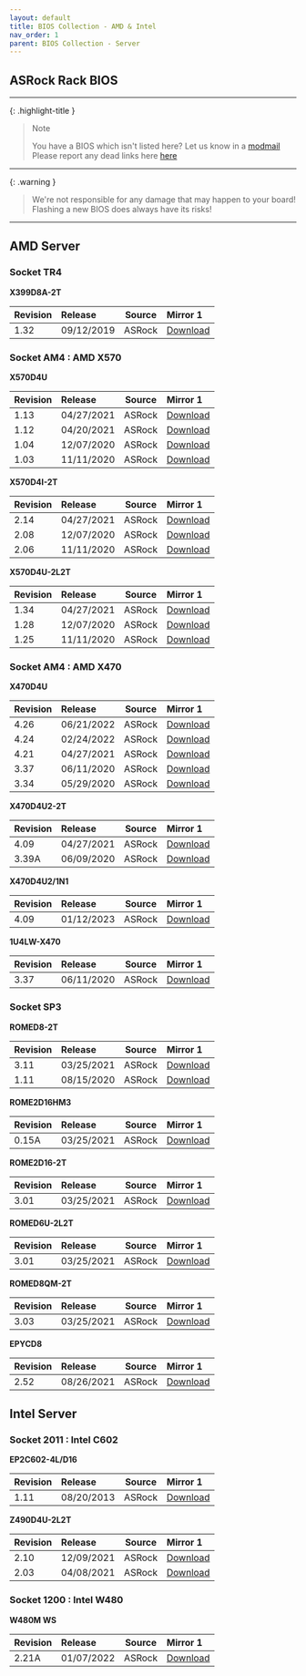 ```yaml
---
layout: default
title: BIOS Collection - AMD & Intel
nav_order: 1
parent: BIOS Collection - Server
---
```

## ASRock Rack BIOS

***

{: .highlight-title }
> Note
>
> You have a BIOS which isn't listed here? Let us know in a [modmail](https://www.reddit.com/message/compose?to=%2Fr%2FASRock)  
> Please report any dead links here [here](https://forms.gle/ApqAN72vS6sxzFnm7) 

***

{: .warning }
> We're not responsible for any damage that may happen to your board! Flashing a new BIOS does always have its risks!

***

## **AMD Server**

### **Socket TR4**

**X399D8A-2T**

Revision|Release|Source|Mirror 1
:--|:--|:--:|:--
1.32|09/12/2019|ASRock|[Download](https://drive.google.com/file/d/1DcYBoYEfMktQFqzEZLS1RCwVftu_318J/view?usp=sharing)

### **Socket AM4 : AMD X570**

**X570D4U**

Revision|Release|Source|Mirror 1
:--|:--|:--:|:--
1.13|04/27/2021|ASRock|[Download](https://drive.google.com/file/d/1FAKavmmtqISJT4hgUWcF1OG_lEpaaQ05/view?usp=sharing)
1.12|04/20/2021|ASRock|[Download](https://drive.google.com/file/d/1JtoA4B_uudj7BGisrwX0FCo079vlz7tZ/view?usp=sharing)
1.04|12/07/2020|ASRock|[Download](https://drive.google.com/file/d/11FX48AMoJghZFnav0RqKjp5Q1y6wqhgh/view?usp=sharing)
1.03|11/11/2020|ASRock|[Download](https://drive.google.com/file/d/1JhImLn4Obgdo2b443YU7hdXrJcjkd3P6/view?usp=sharing)

**X570D4I-2T**

Revision|Release|Source|Mirror 1
:--|:--|:--:|:--
2.14|04/27/2021|ASRock|[Download](https://drive.google.com/file/d/1B3Skkoy_y-NxzNYYknyi9V7uTAEK8Pvf/view?usp=sharing)
2.08|12/07/2020|ASRock|[Download](https://drive.google.com/file/d/1ngqr5_yaDX8r3BTrK_wQHtFu90DT2hX5/view?usp=sharing)
2.06|11/11/2020|ASRock|[Download](https://drive.google.com/file/d/1K5gMiiwJ1SfMkR5rveUb7rvTChovFUV5/view?usp=sharing)

**X570D4U-2L2T**

Revision|Release|Source|Mirror 1
:--|:--|:--:|:--
1.34|04/27/2021|ASRock|[Download](https://drive.google.com/file/d/1VmE8KhE2Lr8mB069N_rLxtEgVQEdCKAQ/view?usp=sharing)
1.28|12/07/2020|ASRock|[Download](https://drive.google.com/file/d/1tus1PTYM1GARir6h1wnTmYrGzbk91Mut/view?usp=sharing)
1.25|11/11/2020|ASRock|[Download](https://drive.google.com/file/d/1Bl2jVpmZQOrJlWr42y2ECwt8x-7-j4qJ/view?usp=sharing)

### **Socket AM4 : AMD X470**

**X470D4U**

Revision|Release|Source|Mirror 1
:--|:--|:--:|:--
4.26|06/21/2022|ASRock|[Download](https://drive.google.com/file/d/13YrdQc7oAUg94bpA_Cwpa3TUtCdLxnv7/view?usp=sharing)
4.24|02/24/2022|ASRock|[Download](https://drive.google.com/file/d/13TWi_4k_aDVx-7BwVYVtWdSA_qYe2PHZ/view?usp=sharing)
4.21|04/27/2021|ASRock|[Download](https://drive.google.com/file/d/133mpuL3R503MwNjzDsN7O_yY2UQhx5RK/view?usp=sharing)
3.37|06/11/2020|ASRock|[Download](https://drive.google.com/file/d/1YGQssl5qFfGAh5y1SQdG_y-nHIKQjcyK/view?usp=sharing)
3.34|05/29/2020|ASRock|[Download](https://drive.google.com/file/d/166aG_zd5Zzbmkaa3nT8i8ZID6HJUptg4/view?usp=sharing)

**X470D4U2-2T**

Revision|Release|Source|Mirror 1
:--|:--|:--:|:--
4.09|04/27/2021|ASRock|[Download](https://drive.google.com/file/d/1oci8S2zXG7xQNwKoGkpUEAJ8atH8cj4a/view?usp=sharing)
3.39A|06/09/2020|ASRock|[Download](https://drive.google.com/file/d/17tdL43HzBcPJ-R1Jny0J0x7-TzBhk6-7/view?usp=sharing)

**X470D4U2/1N1**

Revision|Release|Source|Mirror 1
:--|:--|:--:|:--
4.09|01/12/2023|ASRock|[Download](https://drive.google.com/file/d/1869XWUh5gwCafsPd7q50DCrakHI5ZcNN/view?usp=sharing)

**1U4LW-X470**

Revision|Release|Source|Mirror 1
:--|:--|:--:|:--
3.37|06/11/2020|ASRock|[Download](https://drive.google.com/file/d/1puCDsCbIZA2yEqwF0FhDqoWPHd7XOACv/view?usp=sharing)

### **Socket SP3**

**ROMED8-2T**

Revision|Release|Source|Mirror 1
:--|:--|:--:|:--
3.11|03/25/2021|ASRock|[Download](https://drive.google.com/file/d/1yku39ks5yZVAPo6gbK5VlpV1cDYgeDP3/view?usp=sharing)
1.11|08/15/2020|ASRock|[Download](https://drive.google.com/file/d/1DcYBoYEfMktQFqzEZLS1RCwVftu_318J/view?usp=sharing)

**ROME2D16HM3**

Revision|Release|Source|Mirror 1
:--|:--|:--:|:--
0.15A|03/25/2021|ASRock|[Download](https://drive.google.com/file/d/1JVgm_u9LxUvJcLbooJ8qclLRBk8odjBf/view?usp=sharing)

**ROME2D16-2T**

Revision|Release|Source|Mirror 1
:--|:--|:--:|:--
3.01|03/25/2021|ASRock|[Download](https://drive.google.com/file/d/1XXpUTrMjvPoYvdDoJquRUfSHKWTTOAWG/view?usp=sharing)

**ROMED6U-2L2T**

Revision|Release|Source|Mirror 1
:--|:--|:--:|:--
3.01|03/25/2021|ASRock|[Download](https://drive.google.com/file/d/1htAnptbBa4Y2n5T-4vtJ6Bhu5iJ3DYNM/view?usp=sharing)

**ROMED8QM-2T**

Revision|Release|Source|Mirror 1
:--|:--|:--:|:--
3.03|03/25/2021|ASRock|[Download](https://drive.google.com/file/d/1h_vMrMLvxKhQBjQX98nOaBaQaBfK7ZTA/view?usp=sharing)

**EPYCD8**

Revision|Release|Source|Mirror 1
:--|:--|:--:|:--
2.52|08/26/2021|ASRock|[Download](https://drive.google.com/file/d/1N6vRjxAVIZe08_NxKdscaXg5E0awPrGa/view?usp=sharing)

## **Intel Server**

### **Socket 2011 : Intel C602**

**EP2C602-4L/D16**

Revision|Release|Source|Mirror 1
:--|:--|:--:|:--
1.11|08/20/2013|ASRock|[Download](https://drive.google.com/file/d/1eSV3odl3EkeMeTNw9bb1s-jP5Ryj7HKX/view?usp=sharing)

**Z490D4U-2L2T**

Revision|Release|Source|Mirror 1
:--|:--|:--:|:--
2.10|12/09/2021|ASRock|[Download](https://drive.google.com/file/d/1Do3Ia33k1IHoEaecOQQQoTCKJZdO27Rd/view?usp=sharing)
2.03|04/08/2021|ASRock|[Download](https://drive.google.com/file/d/1HDtNW_gN0LkHxIB8eSjnDdWZk73fcreR/view?usp=sharing)

### **Socket 1200 : Intel W480**

**W480M WS**

Revision|Release|Source|Mirror 1
:--|:--|:--:|:--
2.21A|01/07/2022|ASRock|[Download](https://drive.google.com/file/d/1HZ_J7zkD-77IpVRrkmL7CDz-Ay6rTW3g/view?usp=sharing)